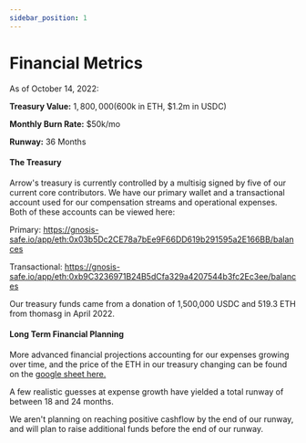 ```yaml
---
sidebar_position: 1
---
```


# Financial Metrics

As of October 14, 2022:

**Treasury Value:** $1,800,000 ($600k in ETH, $1.2m in USDC)

**Monthly Burn Rate:** $50k/mo

**Runway:** 36 Months

#### The Treasury

Arrow's treasury is currently controlled by a multisig signed by five of our current core contributors. We have our primary wallet and a transactional account used for our compensation streams and operational expenses. Both of these accounts can be viewed here:

Primary: https://gnosis-safe.io/app/eth:0x03b5Dc2CE78a7bEe9F66DD619b291595a2E166BB/balances

Transactional: https://gnosis-safe.io/app/eth:0xb9C3236971B24B5dCfa329a4207544b3fc2Ec3ee/balances

Our treasury funds came from a donation of 1,500,000 USDC and 519.3 ETH from thomasg in April 2022.

#### Long Term Financial Planning

More advanced financial projections accounting for our expenses growing over time, and the price of the ETH in our treasury changing can be found on the [google sheet here.](https://docs.google.com/spreadsheets/d/1WV-X8jp2kLNlgNul1DQ4mNHNLTvQuu0wm46sg2heviw/edit?usp=sharing)

A few realistic guesses at expense growth have yielded a total runway of between 18 and 24 months.

We aren't planning on reaching positive cashflow by the end of our runway, and will plan to raise additional funds before the end of our runway.